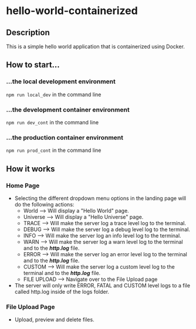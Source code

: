 # hello-world-containerized
## Description
This is a simple hello world application that is containerized using Docker.

## How to start...
### ...the local development environment
  `npm run local_dev` in the command line

### ...the development container environment
  `npm run dev_cont` in the command line

### ...the production container environment
  `npm run prod_cont` in the command line
  
## How it works
### Home Page
* Selecting the different dropdown menu options in the landing page will do the following actions:
  * World --> Will display a "Hello World" page.
  * Universe --> Will display a "Hello Universe" page.
  * TRACE --> Will make the server log a trace level log to the terminal.
  * DEBUG --> Will make the server log a debug level log to the terminal.
  * INFO --> Will make the server log an info level log to the terminal.
  * WARN --> Will make the server log a warn level log to the terminal and to the ***http.log*** file.
  * ERROR --> Will make the server log an error level log to the terminal and to the ***http.log*** file.
  * CUSTOM --> Will make the server log a custom level log to the terminal and to the ***http.log*** file.
  * FILE UPLOAD --> Navigate over to the File Upload page
* The server will only write ERROR, FATAL and CUSTOM level logs to a file called http.log inside of the logs folder.

### File Upload Page
* Upload, preview and delete files.